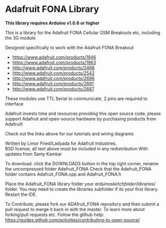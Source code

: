 # Adafruit FONA Library

**This library requires Arduino v1.0.6 or higher**

This is a library for the Adafruit FONA Cellular GSM Breakouts etc, including the 3G module.

Designed specifically to work with the Adafruit FONA Breakout
  * https://www.adafruit.com/products/1946
  * https://www.adafruit.com/products/1963
  * http://www.adafruit.com/products/2468
  * http://www.adafruit.com/products/2542
  * http://www.adafruit.com/products/2696
  * http://www.adafruit.com/products/2691
  * http://www.adafruit.com/products/2687

These modules use TTL Serial to communicate, 2 pins are required to interface

Adafruit invests time and resources providing this open source code, 
please support Adafruit and open-source hardware by purchasing 
products from Adafruit!

Check out the links above for our tutorials and wiring diagrams 

Written by Limor Fried/Ladyada for Adafruit Industries.  
BSD license, all text above must be included in any redistribution
With updates from Samy Kamkar

To download. click the DOWNLOADS button in the top right corner, rename the uncompressed folder Adafruit_FONA 
Check that the Adafruit_FONA folder contains Adafruit_FONA.cpp and Adafruit_FONA.h

Place the Adafruit_FONA library folder your *arduinosketchfolder*/libraries/ folder. 
You may need to create the libraries subfolder if its your first library. Restart the IDE.

To Contribute, please fork our ADAfruit_FONA repository and then submit a pull request to merge it back in with the master. To learn more about forking/pull requests etc. Follow the github help:
https://guides.github.com/activities/contributing-to-open-source/
